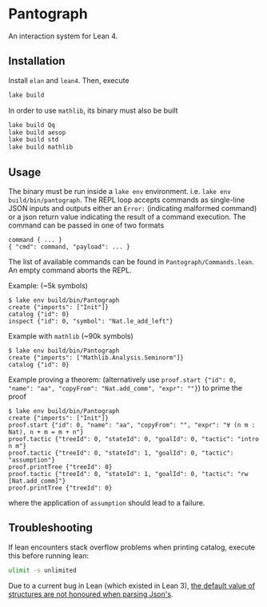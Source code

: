 # Pantograph

An interaction system for Lean 4.

## Installation

Install `elan` and `lean4`. Then, execute
``` sh
lake build
```
In order to use `mathlib`, its binary must also be built

``` sh
lake build Qq
lake build aesop
lake build std
lake build mathlib
```

## Usage

The binary must be run inside a `lake env` environment. i.e. `lake env
build/bin/pantograph`. The REPL loop accepts commands as single-line JSON inputs
and outputs either an `Error:` (indicating malformed command) or a json return
value indicating the result of a command execution. The command can be passed in
one of two formats
```
command { ... }
{ "cmd": command, "payload": ... }
```
The list of available commands can be found in `Pantograph/Commands.lean`. An
empty command aborts the REPL.

Example: (~5k symbols)
```
$ lake env build/bin/Pantograph
create {"imports": ["Init"]}
catalog {"id": 0}
inspect {"id": 0, "symbol": "Nat.le_add_left"}
```
Example with `mathlib` (~90k symbols)
```
$ lake env build/bin/Pantograph
create {"imports": ["Mathlib.Analysis.Seminorm"]}
catalog {"id": 0}
```
Example proving a theorem: (alternatively use `proof.start {"id": 0, "name": "aa", "copyFrom": "Nat.add_comm", "expr": ""}`) to prime the proof
```
$ lake env build/bin/Pantograph
create {"imports": ["Init"]}
proof.start {"id": 0, "name": "aa", "copyFrom": "", "expr": "∀ (n m : Nat), n + m = m + n"}
proof.tactic {"treeId": 0, "stateId": 0, "goalId": 0, "tactic": "intro n m"}
proof.tactic {"treeId": 0, "stateId": 1, "goalId": 0, "tactic": "assumption"}
proof.printTree {"treeId": 0}
proof.tactic {"treeId": 0, "stateId": 1, "goalId": 0, "tactic": "rw [Nat.add_comm]"}
proof.printTree {"treeId": 0}
```
where the application of `assumption` should lead to a failure.

## Troubleshooting

If lean encounters stack overflow problems when printing catalog, execute this before running lean:
```sh
ulimit -s unlimited
```
Due to a current bug in Lean (which existed in Lean 3), [the default value of structures are not honoured when parsing Json's](https://github.com/leanprover/lean4/issues/2225).
